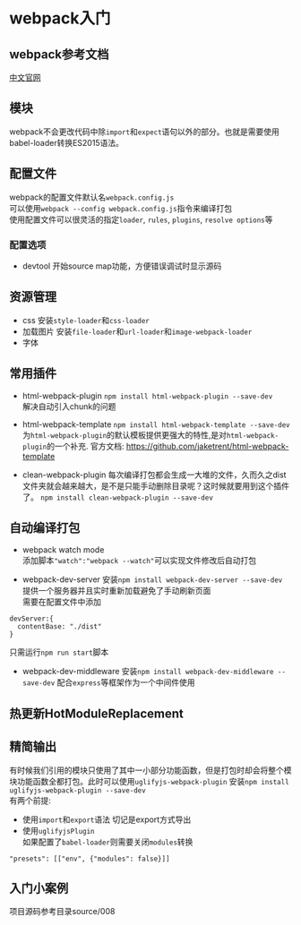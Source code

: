 # webpack入门

## webpack参考文档
[中文官网](https://doc.webpack-china.org/)  


## 模块
webpack不会更改代码中除`import`和`expect`语句以外的部分。也就是需要使用babel-loader转换ES2015语法。

## 配置文件
webpack的配置文件默认名`webpack.config.js`    
可以使用`webpack --config webpack.config.js`指令来编译打包   
使用配置文件可以很灵活的指定`loader`, `rules`, `plugins`, `resolve options`等  
### 配置选项
* devtool
开始source map功能，方便错误调试时显示源码  

## 资源管理
* css
安装`style-loader`和`css-loader` 
* 加载图片
安装`file-loader`和`url-loader`和`image-webpack-loader`
* 字体

## 常用插件
* html-webpack-plugin
`npm install html-webpack-plugin --save-dev`  
解决自动引入chunk的问题  

* html-webpack-template
`npm install html-webpack-template --save-dev`  
为`html-webpack-plugin`的默认模板提供更强大的特性,是对`html-webpack-plugin`的一个补充. 
官方文档: https://github.com/jaketrent/html-webpack-template  

* clean-webpack-plugin
每次编译打包都会生成一大堆的文件，久而久之dist文件夹就会越来越大，是不是只能手动删除目录呢？这时候就要用到这个插件了。 
`npm install clean-webpack-plugin --save-dev` 

## 自动编译打包
* webpack watch mode  
添加脚本`"watch":"webpack --watch"`可以实现文件修改后自动打包  

* webpack-dev-server
安装`npm install webpack-dev-server --save-dev` 
提供一个服务器并且实时重新加载避免了手动刷新页面  
需要在配置文件中添加
```
devServer:{
  contentBase: "./dist"
}
```
只需运行`npm run start`脚本 

* webpack-dev-middleware
安装`npm install webpack-dev-middleware --save-dev` 
配合`express`等框架作为一个中间件使用 

## 热更新HotModuleReplacement

## 精简输出
有时候我们引用的模块只使用了其中一小部分功能函数，但是打包时却会将整个模块功能函数全都打包。此时可以使用`uglifyjs-webpack-plugin` 
安装`npm install uglifyjs-webpack-plugin --save-dev`   
有两个前提:
* 使用`import`和`export`语法 
切记是export方式导出 
* 使用`uglifyjsPlugin`  
如果配置了`babel-loader`则需要关闭`modules`转换 
```
"presets": [["env", {"modules": false}]]
```

## 入门小案例
项目源码参考目录source/008
